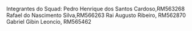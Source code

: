 Integrantes do Squad:
Pedro Henrique dos Santos Cardoso,RM563268
Rafael do Nascimento Silva,RM566263
Rai Augusto Ribeiro, RM562870
Gabriel Gibin Leoncio, RM565462
